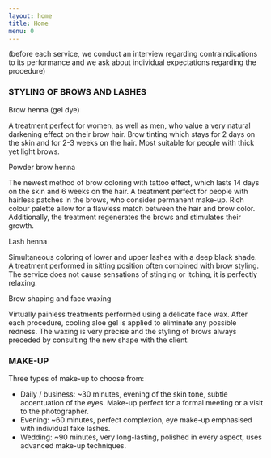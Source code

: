 ```yaml
---
layout: home
title: Home
menu: 0
---
```



(before each service, we conduct an interview regarding contraindications to its performance and we ask about individual expectations regarding the procedure)


### STYLING OF BROWS AND LASHES

Brow henna (gel dye)

A treatment perfect for women, as well as men, who value a very natural darkening effect on their brow hair. Brow tinting which stays for 2 days on the skin and for 2-3 weeks on the hair. Most suitable for people with thick yet light brows.

Powder brow henna

The newest method of brow coloring with tattoo effect, which lasts 14 days on the skin and 6 weeks on the hair. A treatment perfect for people with hairless patches in the brows, who consider permanent make-up. Rich colour palette allow for a flawless match between the hair and brow color. Additionally, the treatment regenerates the brows and stimulates their growth.

Lash henna

Simultaneous coloring of lower and upper lashes with a deep black shade. A treatment performed in sitting position often combined with brow styling. The service does not cause sensations of stinging or itching, it is perfectly relaxing. 

Brow shaping and face waxing

Virtually painless treatments performed using a delicate face wax. After each procedure, cooling aloe gel is applied to eliminate any possible redness. The waxing is very precise and the styling of brows always preceded by consulting the new shape with the client. 

### MAKE-UP

Three types of make-up to choose from:
-	Daily / business: ~30 minutes, evening of the skin tone, subtle accentuation of the eyes. Make-up  perfect for a formal meeting or a visit to the photographer.
-	Evening: ~60 minutes, perfect complexion, eye make-up emphasised with individual fake lashes.
-	Wedding: ~90 minutes, very long-lasting, polished in every aspect, uses advanced make-up techniques. 
